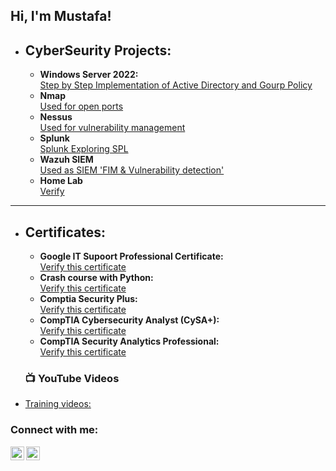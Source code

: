 <h2>Hi, I'm Mustafa! </h2>

- <b><h2>CyberSeurity Projects:</h2></b>
   - <b>Windows Server 2022:</b> <br>[Step by Step Implementation of Active Directory and Gourp Policy ](https://github.com/Mustafa-noorzaiy/AD-GPO)</br>
   - <b>Nmap</b> <br>[Used for open ports](https://github.com/Mustafa-noorzaiy/Nmap)</br>
   - <b>Nessus</b> <br>[Used for vulnerability management](https://github.com/Mustafa-noorzaiy/Nessus)</br>
   - <b>Splunk </b> <br>[Splunk Exploring SPL](https://github.com/Mustafa-noorzaiy/Splunk)</br>
   - <b>Wazuh SIEM</b> <br>[Used as SIEM 'FIM & Vulnerability detection'](https://github.com/Mustafa-noorzaiy/Wazuh-SIEM)</br>
   - <b>Home Lab </b> <br>[Verify](https://github.com/Mustafa-noorzaiy/HomeLab)</br>
  
----------------------------------------------------------------------------------
- <b><h2>Certificates:</h2></b>
   - <b>Google IT Supoort Professional Certificate:</b> <br>[Verify this certificate](https://coursera.org/share/baf94df39dc51f251c6d26461044044b)</br>
   - <b>Crash course with Python:</b> <br>[Verify this certificate](https://coursera.org/share/18091c505e3e5dbc6fda09179883a1a2)</br>
   - <b>Comptia Security Plus:</b> <br>[Verify this certificate](https://www.credly.com/badges/649f5a5d-ff87-4a54-a330-63867b522fd4/linked_in_profile)</br>
   - <b>CompTIA Cybersecurity Analyst (CySA+):</b> <br>[Verify this certificate](https://www.credly.com/badges/c503d0d0-0b1b-44dc-8874-022804b99cc3/public_url)</br>
   - <b>CompTIA Security Analytics Professional:</b> <br>[Verify this certificate](https://www.credly.com/badges/7ec272f6-ab63-47fc-a7fa-34cde78565f5/public_url)</br>
  <h3>📺 YouTube Videos</h3>

- [Training videos: ](https://www.youtube.com/channel/UCgzwUuBVFTr75TkqbFhsM_w)
<h3> Connect with me:</h3>

[<img align="left" alt="JoshMadakor | YouTube" width="22px" src="https://cdn.jsdelivr.net/npm/simple-icons@v3/icons/youtube.svg" />][youtube]
[<img align="left" alt="JoshMadakor | LinkedIn" width="22px" src="https://cdn.jsdelivr.net/npm/simple-icons@v3/icons/linkedin.svg" />][linkedin]

[linkedin]: https://www.linkedin.com/in/mustafa-noorzaiy/
[youtube]: https://www.youtube.com/channel/UCgzwUuBVFTr75TkqbFhsM_w


